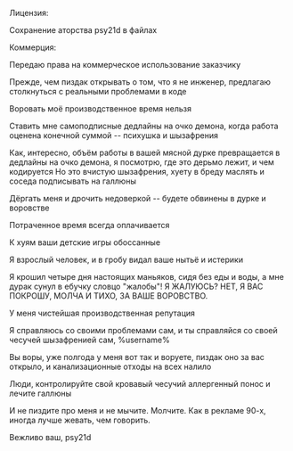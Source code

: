 Лицензия:

Сохранение аторства psy21d в файлах

Коммерция:

Передаю права на коммерческое использование заказчику




Прежде, чем пиздак открывать о том, что я не инженер, предлагаю столкнуться с реальными проблемами в коде

Воровать моё производственное время нельзя

Ставить мне самоподписные дедлайны на очко демона, когда работа оценена конечной суммой -- психушка и шызафрения

Как, интересно, объём работы в вашей мясной дурке превращается в дедлайны на очко демона, я посмотрю, где это дерьмо лежит, и чем кодируется
Но это вчистую шызафрения, хуету в бреду маслять и соседа подписывать на галлюны

Дёргать меня и дрочить недоверкой -- будете обвинены в дурке и воровстве

Потраченное время всегда оплачивается

К хуям ваши детские игры обоссанные

Я взрослый человек, и в гробу видал ваше нытьё и истерики

Я крошил четыре дня настоящих маньяков, сидя без еды и воды, а мне дурак сунул в ебучку словцо "жалобы"!
Я ЖАЛУЮСЬ? НЕТ, Я ВАС ПОКРОШУ, МОЛЧА И ТИХО, ЗА ВАШЕ ВОРОВСТВО.

У меня чистейшая производственная репутация

Я справляюсь со своими проблемами сам, и ты справляйся со своей чесучей шызафренией сам, %username%

Вы воры, уже полгода у меня вот так и воруете, пиздак оно за вас открыло, и канализационные отходы на всех налило

Люди, контролируйте свой кровавый чесучий аллергенный понос и лечите галлюны

И не пиздите про меня и не мычите. Молчите. Как в рекламе 90-х, иногда лучше жевать, чем говорить.

Вежливо ваш, psy21d